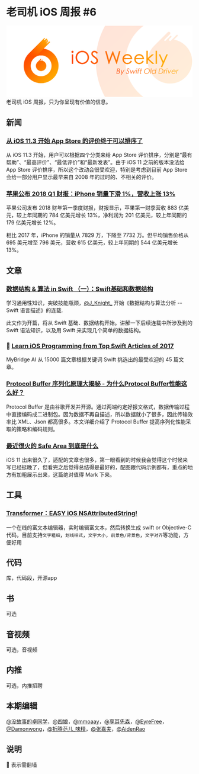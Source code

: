 # 老司机 iOS 周报 #6

![ios-weekly](../assets/ios-weekly.png)
老司机 iOS 周报，只为你呈现有价值的信息。

## 新闻

### [从 iOS 11.3 开始 App Store 的评价终于可以排序了](https://juejin.im/post/5a6e79e9f265da3e33049550)

从 iOS 11.3 开始，用户可以根据四个分类来给 App Store 评价排序，分别是“最有帮助”、“最高评价”、“最低评价”和“最新发表”。由于 iOS 11 之前的版本没法给 App Store 评价排序，所以这个改动会很受欢迎，特别是考虑到目前 App Store 会给一部分用户显示最早来自 2008 年的过时的、不相关的评价。

### [苹果公布 2018 Q1 财报：iPhone 销量下滑 1%，营收上涨 13%](https://www.apple.com/newsroom/2018/02/apple-reports-first-quarter-results/)

苹果公司发布 2018 财年第一季度财报，财报显示，苹果第一财季营收 883 亿美元，较上年同期的 784 亿美元增长 13%，净利润为 201 亿美元，较上年同期的 179 亿美元增长 12%。

相比 2017 年，iPhone 的销量从 7829 万，下降至 7732 万。但平均销售价格从 695 美元增至 796 美元，营收 615 亿美元，较上年同期的 544 亿美元增长 13%。

## 文章

### [数据结构 & 算法 in Swift （一）：Swift基础和数据结构](https://juejin.im/post/5a7096fa6fb9a01cb64f163b)

学习通用性知识，突破技能瓶颈，[@J_Knight_](https://weibo.com/u/1929625262) 开始《数据结构与算法分析 -- Swift 语言描述》的连载.

此文作为开篇，将从 Swift 基础、数据结构开始。讲解一下后续连载中所涉及到的 Swift 语法知识，以及用 Swift 来实现几个简单的数据结构。

### 🚧 [Learn iOS Programming from Top Swift Articles of 2017](https://medium.mybridge.co/learn-ios-programming-from-top-swift-articles-of-2017-811de7273936)

MyBridge AI 从 15000 篇文章根据关键词 Swift 挑选出的最受欢迎的 45 篇文章。

### [Protocol Buffer 序列化原理大揭秘 - 为什么Protocol Buffer性能这么好？](http://blog.csdn.net/carson_ho/article/details/70568606)

Protocol Buffer 是由谷歌开发并开源。通过两端约定好报文格式，数据传输过程中直接编码成二进制包。因为数据不再自描述，所以数据就小了很多，因此传输效率比 XML、Json 都高很多。本文详细介绍了 Protocol Buffer 提高序列化性能采取的策略和编码规则。

### [最近很火的 Safe Area 到底是什么](https://juejin.im/post/5a7178116fb9a01c9d322d91?utm_source=gold_browser_extension)

iOS 11 出来很久了，适配的文章也很多，第一眼看到的时候我会觉得这个时候来写已经挺晚了，但看完之后觉得总结得是最好的，配图跟代码示例都有，重点的地方有加粗展示出来，这篇绝对值得 Mark 下来。

## 工具

### [Transformer：EASY iOS NSAttributedString!](https://github.com/andresinaka/transformer)

一个在线的富文本编辑器，实时编辑富文本，然后转换生成 swift or Objective-C 代码，目前支持`文字粗细`，`划线样式`，`文字大小`，`前景色/背景色`，`文字对齐`等功能，方便好用

## 代码

库，代码段，开源app

## 书

可选

## 音视频

可选，音视频

## 内推

可选，内推招聘

## 本期编辑

[@没故事的卓同学](https://weibo.com/1926303682/profile)，[@四娘](https://kemchenj.github.io)，[@mmoaay](https://weibo.com/u/1302422271)，[@享耳先森](https://github.com/iblacksun)，[@EyreFree](https://weibo.com/eyrefree777)，[@Damonwong](https://weibo.com/damonone)，[@折腾范儿_味精](http://weibo.com/agvicking)，[@张嘉夫](https://weibo.com/2949394297)，[@AidenRao](https://weibo.com/AidenRao)

## 说明

🚧 表示需翻墙
